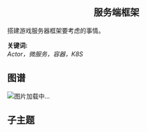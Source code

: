 <h2 align="center">服务端框架</h2>
<p>
搭建游戏服务器框架要考虑的事情。
</p>

**关键词:**<br/> 
*Actor，微服务，容器，K8S*

## 图谱
![图片加载中...](https://github.com/gonglei007/GameDevMind/blob/main/exports/3.2.1.服务端框架.png?raw=true)

## 子主题
